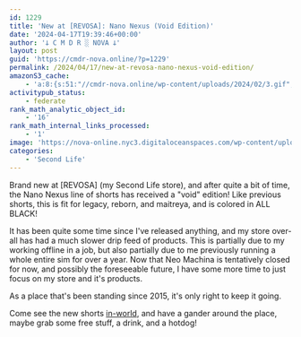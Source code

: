 ```yaml
---
id: 1229
title: 'New at [REVOSA]: Nano Nexus (Void Edition)'
date: '2024-04-17T19:39:46+00:00'
author: '𐕣 C M D R ░ NOVA 𐕣'
layout: post
guid: 'https://cmdr-nova.online/?p=1229'
permalink: /2024/04/17/new-at-revosa-nano-nexus-void-edition/
amazonS3_cache:
    - 'a:8:{s:51:"//cmdr-nova.online/wp-content/uploads/2024/02/3.gif";a:1:{s:9:"timestamp";i:1715873307;}s:57:"//cmdr-nova.online/wp-content/uploads/2024/02/NoAi_01.png";a:1:{s:9:"timestamp";i:1721683075;}s:67:"//cmdr-nova.online/wp-content/uploads/2024/02/721ac29ea9cbae00.jpeg";a:1:{s:9:"timestamp";i:1715521703;}s:83:"//cmdr-nova.online/wp-content/uploads/2024/01/REVOSA-Nano-Nexus-Fade-Edition-Ad.png";a:1:{s:9:"timestamp";i:1715873307;}s:60:"//cmdr-nova.online/wp-content/uploads/2016/01/IMPERIALAD.png";a:1:{s:9:"timestamp";i:1713447463;}s:59:"//cmdr-nova.online/wp-content/uploads/2015/12/masqredad.png";a:1:{s:9:"timestamp";i:1713447463;}s:63:"//cmdr-nova.online/wp-content/uploads/2015/12/revosabitesad.png";a:1:{s:9:"timestamp";i:1713447463;}s:61:"//cmdr-nova.online/wp-content/uploads/2015/12/facepaintad.png";a:1:{s:9:"timestamp";i:1713447463;}}'
activitypub_status:
    - federate
rank_math_analytic_object_id:
    - '16'
rank_math_internal_links_processed:
    - '1'
image: 'https://nova-online.nyc3.digitaloceanspaces.com/wp-content/uploads/2024/04/24025627/REVOSA-Nano-Nexus-Void-Edition-Ad-1.png'
categories:
    - 'Second Life'
---
```


<!-- wp:paragraph -->
<p>Brand new at [REVOSA] (my Second Life store), and after quite a bit of time, the Nano Nexus line of shorts has received a "void" edition! Like previous shorts, this is fit for legacy, reborn, and maitreya, and is colored in ALL BLACK!</p>
<!-- /wp:paragraph -->

<!-- wp:paragraph -->
<p>It has been quite some time since I've released anything, and my store over-all has had a much slower drip feed of products. This is partially due to my working offline in a job, but also partially due to me previously running a whole entire sim for over a year. Now that Neo Machina is tentatively closed for now, and possibly the foreseeable future, I have some more time to just focus on my store and it's products.</p>
<!-- /wp:paragraph -->

<!-- wp:paragraph -->
<p>As a place that's been standing since 2015, it's only right to keep it going.</p>
<!-- /wp:paragraph -->

<!-- wp:paragraph -->
<p>Come see the new shorts <a href="http://maps.secondlife.com/secondlife/Enzo/164/160/3008">in-world</a>, and have a gander around the place, maybe grab some free stuff, a drink, and a hotdog!</p>
<!-- /wp:paragraph -->